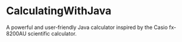 # CalculatingWithJava
A powerful and user-friendly Java calculator inspired by the Casio fx-8200AU scientific calculator.

